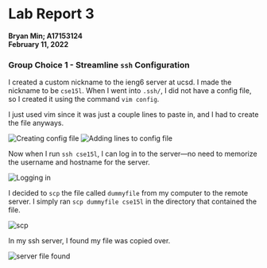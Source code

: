 # Lab Report 3

**Bryan Min; A17153124**\
**February 11, 2022**

### Group Choice 1 - Streamline `ssh` Configuration

I created a custom nickname to the ieng6 server at ucsd. I made the nickname to be `cse15l`. When I went into `.ssh/`, I did not have a config file, so I created it using the command `vim config`.

I just used vim since it was just a couple lines to paste in, and I had to create the file anyways.

![Creating config file](https://user-images.githubusercontent.com/43192371/153670830-e2760791-6fd8-424f-a1f1-44f9d18e3b34.png)
![Adding lines to config file](https://user-images.githubusercontent.com/43192371/153670861-311dc379-15e2-40ad-b694-e06d0b766226.png)

Now when I run `ssh cse15l`, I can log in to the server—no need to memorize the username and hostname for the server.

![Logging in](https://user-images.githubusercontent.com/43192371/153670979-3bfad3a2-6902-4635-b2be-0b50d6c79d4f.png)

I decided to `scp` the file called `dummyfile` from my computer to the remote server. I simply ran `scp dummyfile cse15l` in the directory that contained the file.

![scp](https://user-images.githubusercontent.com/43192371/153672294-5e2e6013-4928-4310-8b3c-4fb14c765cdc.png)

In my ssh server, I found my file was copied over.

![server file found](https://user-images.githubusercontent.com/43192371/153672376-8a775a92-08eb-4e93-a44b-a1fe18d48600.png)
